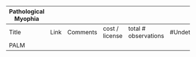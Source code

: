 | Pathological Myophia |      |          |                |                      |               |           |              |            |                |                |          |
| -------------------- | ---- | -------- | -------------- | -------------------- | ------------- | --------- | ------------ | ---------- | -------------- | -------------- | -------- |
| Title                | Link | Comments | cost / license | total # observations | #Undetermined | #Low Risk | #Medium Risk | #High Risk | Resolution (w) | Resolution (h) | Encoding |
| PALM                 |      |          |                |                      |               |           |              |            |                |                |
